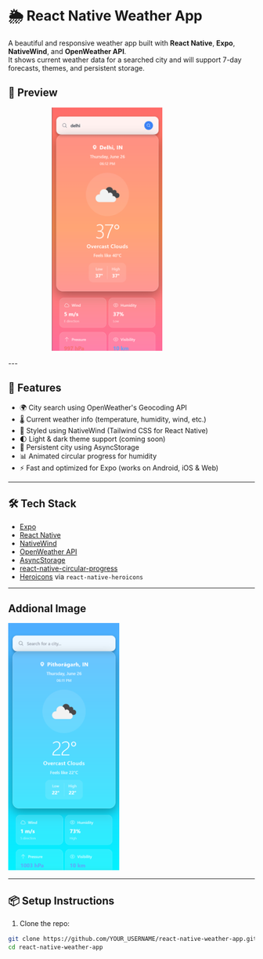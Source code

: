 # 🌦️ React Native Weather App

A beautiful and responsive weather app built with **React Native**, **Expo**, **NativeWind**, and **OpenWeather API**.  
It shows current weather data for a searched city and will support 7-day forecasts, themes, and persistent storage.

## 📸 Preview

<p align="center">
  <img src="./assets/images/Screenshot 2025-06-26 181247 Warm.png" alt="Screenshot 1" width="45%" style="margin-right: 100px;" />
</p>
---

## 🔧 Features

- 🌍 City search using OpenWeather's Geocoding API  
- 🌡️ Current weather info (temperature, humidity, wind, etc.)  
- 💅 Styled using NativeWind (Tailwind CSS for React Native)  
- 🌓 Light & dark theme support (coming soon)  
- 💾 Persistent city using AsyncStorage  
- 📊 Animated circular progress for humidity  
- ⚡ Fast and optimized for Expo (works on Android, iOS & Web)

---

## 🛠️ Tech Stack

- [Expo](https://expo.dev/)
- [React Native](https://reactnative.dev/)
- [NativeWind](https://www.nativewind.dev/)
- [OpenWeather API](https://openweathermap.org/api)
- [AsyncStorage](https://react-native-async-storage.github.io/async-storage/)
- [react-native-circular-progress](https://github.com/bartgryszko/react-native-circular-progress)
- [Heroicons](https://github.com/tailwindlabs/heroicons) via `react-native-heroicons`

---

## Addional Image 

<img src="./assets/images/Screenshot 2025-06-26 181228 Cold.png" alt="Screenshot 2" width="45%" />

---

## 📦 Setup Instructions

1. Clone the repo:

```bash
git clone https://github.com/YOUR_USERNAME/react-native-weather-app.git
cd react-native-weather-app
